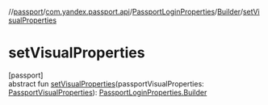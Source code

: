 //[passport](../../../../index.md)/[com.yandex.passport.api](../../index.md)/[PassportLoginProperties](../index.md)/[Builder](index.md)/[setVisualProperties](set-visual-properties.md)

# setVisualProperties

[passport]\
abstract fun [setVisualProperties](set-visual-properties.md)(passportVisualProperties: [PassportVisualProperties](../../-passport-visual-properties/index.md)): [PassportLoginProperties.Builder](index.md)
